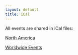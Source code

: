 ```yaml
---
layout: default
title: iCal
---
```

All events are shared in iCal files:

[North America](/cal/pogo_na.ics)

[Worldwide Events](/cal/pogo_world.ics)